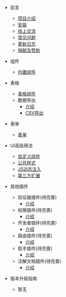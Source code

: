 * 前言
    * [项目介绍](/README.md)
    * [安装](/ui/install.md)
    * [线上交流](/communication.md)
    * [常见问题](/help/question.md)
    * [更新日志](/logs.md)
    * [捐献及赞助](/donate.md)
* 组件
  - [内置组件](/ui/components)
* 表格
    * [表格组件](/ui/grid)
    * 数据导出  
      * [介绍](/ui/export.md)
      * [CSV导出](/ui/export_csv.md)

* 表单
    * [表单](/ui/form)
* UI高级用法
  * [自定义组件](/ui/custom)
  * [公共样式](/ui/style)
  * [JS动态注入](/ui/js)
  * [第三方扩展](/ui/thirdparty)

* 其他插件
  * 验证器插件(待完善)
    * [介绍](/validate/readme.md)
  * 权限插件(待完善)
    * [介绍](/permission/readme.md)
  * 开发者插件(待完善)
    * [介绍](/devtool/readme.md)
  * 路由插件(待完善)
    * [介绍](/route/readme.md)
  * 助手插件(待完善)
    * [介绍](/helper/readme.md)
  * 注解文档插件(待完善)
    * [介绍](/swagger/readme.md)
* 版本升级指南
  * 暂无
  